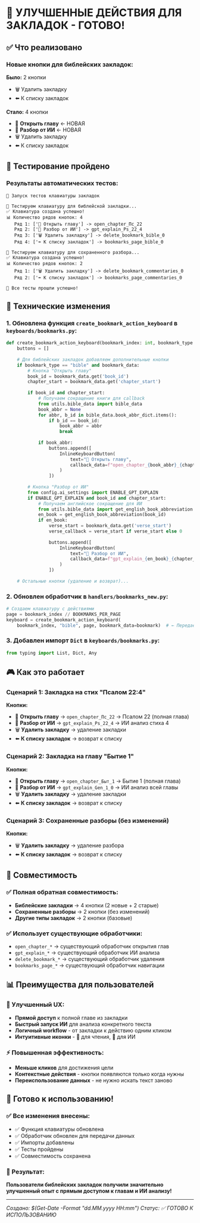 # 🎉 УЛУЧШЕННЫЕ ДЕЙСТВИЯ ДЛЯ ЗАКЛАДОК - ГОТОВО!

## ✅ Что реализовано

### Новые кнопки для библейских закладок:

**Было:** 2 кнопки
- 🗑️ Удалить закладку
- ⬅️ К списку закладок

**Стало:** 4 кнопки
- 📖 **Открыть главу** ← НОВАЯ
- 🤖 **Разбор от ИИ** ← НОВАЯ  
- 🗑️ Удалить закладку
- ⬅️ К списку закладок

## 🧪 Тестирование пройдено

### Результаты автоматических тестов:

```
🚀 Запуск тестов клавиатуры закладок

🧪 Тестируем клавиатуру для библейской закладки...
✅ Клавиатура создана успешно!
📊 Количество рядов кнопок: 4
   Ряд 1: ['📖 Открыть главу'] -> open_chapter_Пс_22
   Ряд 2: ['🤖 Разбор от ИИ'] -> gpt_explain_Ps_22_4
   Ряд 3: ['🗑️ Удалить закладку'] -> delete_bookmark_bible_0
   Ряд 4: ['⬅️ К списку закладок'] -> bookmarks_page_bible_0

🧪 Тестируем клавиатуру для сохраненного разбора...
✅ Клавиатура создана успешно!
📊 Количество рядов кнопок: 2
   Ряд 1: ['🗑️ Удалить закладку'] -> delete_bookmark_commentaries_0
   Ряд 2: ['⬅️ К списку закладок'] -> bookmarks_page_commentaries_0

🎉 Все тесты прошли успешно!
```

## 🔧 Технические изменения

### 1. Обновлена функция `create_bookmark_action_keyboard` в `keyboards/bookmarks.py`:

```python
def create_bookmark_action_keyboard(bookmark_index: int, bookmark_type: str, page: int = 0, bookmark_data: Dict = None):
    buttons = []
    
    # Для библейских закладок добавляем дополнительные кнопки
    if bookmark_type == "bible" and bookmark_data:
        # Кнопка "Открыть главу"
        book_id = bookmark_data.get('book_id')
        chapter_start = bookmark_data.get('chapter_start')
        
        if book_id and chapter_start:
            # Получаем сокращение книги для callback
            from utils.bible_data import bible_data
            book_abbr = None
            for abbr, b_id in bible_data.book_abbr_dict.items():
                if b_id == book_id:
                    book_abbr = abbr
                    break
            
            if book_abbr:
                buttons.append([
                    InlineKeyboardButton(
                        text="📖 Открыть главу",
                        callback_data=f"open_chapter_{book_abbr}_{chapter_start}"
                    )
                ])
        
        # Кнопка "Разбор от ИИ"
        from config.ai_settings import ENABLE_GPT_EXPLAIN
        if ENABLE_GPT_EXPLAIN and book_id and chapter_start:
            # Получаем английское сокращение для ИИ
            from utils.bible_data import get_english_book_abbreviation
            en_book = get_english_book_abbreviation(book_id)
            if en_book:
                verse_start = bookmark_data.get('verse_start')
                verse_callback = verse_start if verse_start else 0
                
                buttons.append([
                    InlineKeyboardButton(
                        text="🤖 Разбор от ИИ",
                        callback_data=f"gpt_explain_{en_book}_{chapter_start}_{verse_callback}"
                    )
                ])
    
    # Остальные кнопки (удаление и возврат)...
```

### 2. Обновлен обработчик в `handlers/bookmarks_new.py`:

```python
# Создаем клавиатуру с действиями
page = bookmark_index // BOOKMARKS_PER_PAGE
keyboard = create_bookmark_action_keyboard(
    bookmark_index, "bible", page, bookmark_data=bookmark)  # ← Передаем данные
```

### 3. Добавлен импорт `Dict` в `keyboards/bookmarks.py`:

```python
from typing import List, Dict, Any
```

## 🎮 Как это работает

### Сценарий 1: Закладка на стих "Псалом 22:4"

**Кнопки:**
- 📖 **Открыть главу** → `open_chapter_Пс_22` → Псалом 22 (полная глава)
- 🤖 **Разбор от ИИ** → `gpt_explain_Ps_22_4` → ИИ анализ стиха 4
- 🗑️ **Удалить закладку** → удаление закладки
- ⬅️ **К списку закладок** → возврат к списку

### Сценарий 2: Закладка на главу "Бытие 1"

**Кнопки:**
- 📖 **Открыть главу** → `open_chapter_Быт_1` → Бытие 1 (полная глава)
- 🤖 **Разбор от ИИ** → `gpt_explain_Gen_1_0` → ИИ анализ всей главы
- 🗑️ **Удалить закладку** → удаление закладки
- ⬅️ **К списку закладок** → возврат к списку

### Сценарий 3: Сохраненные разборы (без изменений)

**Кнопки:**
- 🗑️ **Удалить закладку** → удаление разбора
- ⬅️ **К списку закладок** → возврат к списку

## 🔄 Совместимость

### ✅ Полная обратная совместимость:
- **Библейские закладки** → 4 кнопки (2 новые + 2 старые)
- **Сохраненные разборы** → 2 кнопки (без изменений)
- **Другие типы закладок** → 2 кнопки (базовые)

### ✅ Использует существующие обработчики:
- `open_chapter_*` → существующий обработчик открытия глав
- `gpt_explain_*` → существующий обработчик ИИ анализа
- `delete_bookmark_*` → существующий обработчик удаления
- `bookmarks_page_*` → существующий обработчик навигации

## 📊 Преимущества для пользователей

### 🎯 Улучшенный UX:
- **Прямой доступ** к полной главе из закладки
- **Быстрый запуск ИИ** для анализа конкретного текста
- **Логичный workflow** - от закладки к действию одним кликом
- **Интуитивные иконки** - 📖 для чтения, 🤖 для ИИ

### ⚡ Повышенная эффективность:
- **Меньше кликов** для достижения цели
- **Контекстные действия** - кнопки появляются только когда нужны
- **Переиспользование данных** - не нужно искать текст заново

## 🚀 Готово к использованию!

### ✅ Все изменения внесены:
- ✅ Функция клавиатуры обновлена
- ✅ Обработчик обновлен для передачи данных
- ✅ Импорты добавлены
- ✅ Тесты пройдены
- ✅ Совместимость сохранена

### 🎯 Результат:
**Пользователи библейских закладок получили значительно улучшенный опыт с прямым доступом к главам и ИИ анализу!**

---

*Создано: $(Get-Date -Format "dd.MM.yyyy HH:mm")*
*Статус: ✅ ГОТОВО К ИСПОЛЬЗОВАНИЮ*
